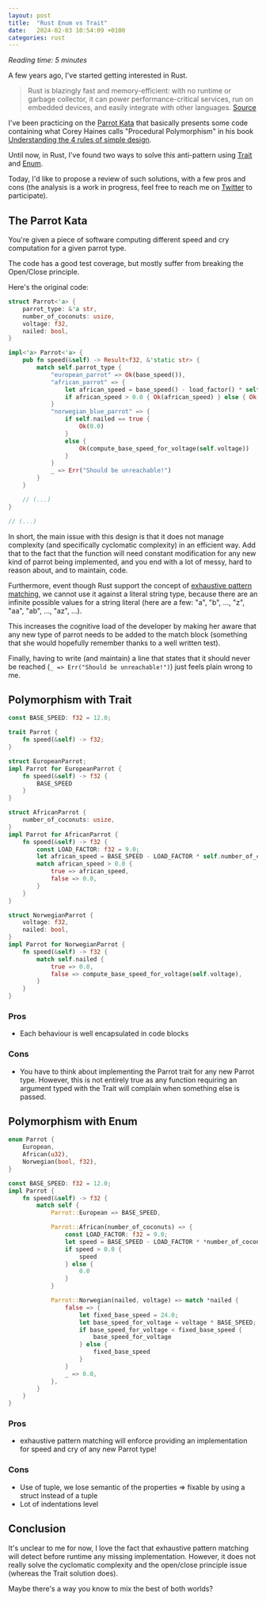 ```yaml
---
layout: post
title:  "Rust Enum vs Trait"
date:   2024-02-03 10:54:09 +0100
categories: rust
---
```


_Reading time: 5 minutes_

A few years ago, I've started getting interested in Rust.

> Rust is blazingly fast and memory-efficient: with no runtime or garbage collector, it can power performance-critical services, run on embedded devices, and easily integrate with other languages. [Source](https://www.rust-lang.org/)

I've been practicing on the [Parrot Kata](https://github.com/emilybache/Parrot-Refactoring-Kata) that basically presents some code containing what Corey Haines calls "Procedural Polymorphism" in his book [Understanding the 4 rules of simple design](https://leanpub.com/4rulesofsimpledesign).

Until now, in Rust, I've found two ways to solve this anti-pattern using [Trait](https://doc.rust-lang.org/book/ch10-02-traits.html) and [Enum](https://doc.rust-lang.org/book/ch06-00-enums.html).

Today, I'd like to propose a review of such solutions, with a few pros and cons (the analysis is a work in progress, feel free to reach me on [Twitter](https://twitter.com/GildasQ) to participate).

## The Parrot Kata

You're given a piece of software computing different speed and cry computation for a given parrot type.

The code has a good test coverage, but mostly suffer from breaking the Open/Close principle.

Here's the original code:

```rust
struct Parrot<'a> {
    parrot_type: &'a str,
    number_of_coconuts: usize,
    voltage: f32,
    nailed: bool,
}

impl<'a> Parrot<'a> {
    pub fn speed(&self) -> Result<f32, &'static str> {
        match self.parrot_type {
            "european_parrot" => Ok(base_speed()),
            "african_parrot" => {
                let african_speed = base_speed() - load_factor() * self.number_of_coconuts as f32;
                if african_speed > 0.0 { Ok(african_speed) } else { Ok(0.0)}
            }
            "norwegian_blue_parrot" => {
                if self.nailed == true {
                    Ok(0.0)
                }
                else {
                    Ok(compute_base_speed_for_voltage(self.voltage))
                }
            }
            _ => Err("Should be unreachable!")
        }
    }

    // (...)
}

// (...)
```

In short, the main issue with this design is that it does not manage complexity (and specifically cyclomatic complexity) in an efficient way. Add that to the fact that the function will need constant modification for any new kind of parrot being implemented, and you end with a lot of messy, hard to reason about, and to maintain, code.

Furthermore, event though Rust support the concept of [exhaustive pattern matching](https://doc.rust-lang.org/book/ch06-02-match.html#matches-are-exhaustive), we cannot use it against a literal string type, because there are an infinite possible values for a string literal (here are a few: "a", "b", ..., "z", "aa", "ab", ..., "az", ...).

This increases the cognitive load of the developer by making her aware that any new type of parrot needs to be added to the match block (something that she would hopefully remember thanks to a well written test).

Finally, having to write (and maintain) a line that states that it should never be reached (`_ => Err("Should be unreachable!")`) just feels plain wrong to me.

## Polymorphism with Trait

```rust
const BASE_SPEED: f32 = 12.0;

trait Parrot {
    fn speed(&self) -> f32;
}

struct EuropeanParrot;
impl Parrot for EuropeanParrot {
    fn speed(&self) -> f32 {
        BASE_SPEED
    }
}

struct AfricanParrot {
    number_of_coconuts: usize,
}
impl Parrot for AfricanParrot {
    fn speed(&self) -> f32 {
        const LOAD_FACTOR: f32 = 9.0;
        let african_speed = BASE_SPEED - LOAD_FACTOR * self.number_of_coconuts as f32;
        match african_speed > 0.0 {
            true => african_speed,
            false => 0.0,
        }
    }
}

struct NorwegianParrot {
    voltage: f32,
    nailed: bool,
}
impl Parrot for NorwegianParrot {
    fn speed(&self) -> f32 {
        match self.nailed {
            true => 0.0,
            false => compute_base_speed_for_voltage(self.voltage),
        }
    }
}
```

### Pros
  - Each behaviour is well encapsulated in code blocks

### Cons
  - You have to think about implementing the Parrot trait for any new Parrot type. However, this is not entirely true as any function requiring an argument typed with the Trait will complain when something else is passed.

## Polymorphism with Enum
```rust
enum Parrot {
    European,
    African(u32),
    Norwegian(bool, f32),
}

const BASE_SPEED: f32 = 12.0;
impl Parrot {
    fn speed(&self) -> f32 {
        match self {
            Parrot::European => BASE_SPEED,

            Parrot::African(number_of_coconuts) => {
                const LOAD_FACTOR: f32 = 9.0;
                let speed = BASE_SPEED - LOAD_FACTOR * *number_of_coconuts as f32;
                if speed > 0.0 {
                    speed
                } else {
                    0.0
                }
            }

            Parrot::Norwegian(nailed, voltage) => match *nailed {
                false => {
                    let fixed_base_speed = 24.0;
                    let base_speed_for_voltage = voltage * BASE_SPEED;
                    if base_speed_for_voltage < fixed_base_speed {
                        base_speed_for_voltage
                    } else {
                        fixed_base_speed
                    }
                }
                _ => 0.0,
            },
        }
    }
}
```
### Pros
  - exhaustive pattern matching will enforce providing an implementation for speed and cry of any new Parrot type!

### Cons
  - Use of tuple, we lose semantic of the properties => fixable by using a struct instead of a tuple
  - Lot of indentations level

## Conclusion

It's unclear to me for now, I love the fact that exhaustive pattern matching will detect before runtime any missing implementation. However, it does not really solve the cyclomatic complexity and the open/close principle issue (whereas the Trait solution does).

Maybe there's a way you know to mix the best of both worlds?
